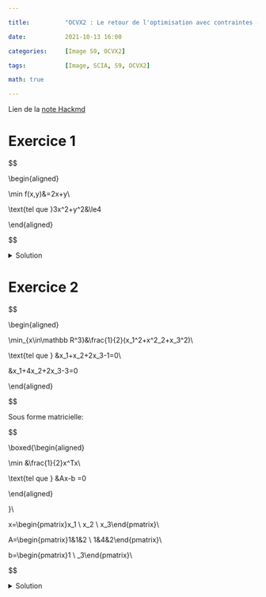 ```yaml
---

title:          "OCVX2 : Le retour de l'optimisation avec contraintes - Exercices"

date:           2021-10-13 16:00

categories:     [Image S9, OCVX2]

tags:           [Image, SCIA, S9, OCVX2]

math: true

---
```




Lien de la [note Hackmd](https://hackmd.io/@lemasymasa/BJpLlvVrY)



# Exercice 1



$$

\begin{aligned}

\min f(x,y)&=2x+y\\

\text{tel que }3x^2+y^2&\le4

\end{aligned}

$$



<details markdown="1"><summary>Solution</summary>


$$

\begin{aligned}

3x^2+y^2&\le4\\

3x^2+y^2-4&\le0\\

g(x,y)&=3x^2+y^2-4

\end{aligned}\\

\mathscr L(x,y,\alpha)=2x+y+\alpha(3x^2+y^2-4)\\

\begin{cases}

\frac{\partial\mathscr L}{\partial x}=2+6\alpha x=0&\to x=-\frac{1}{3\alpha}\\

\frac{\partial \mathscr L}{\partial y}=1+2\alpha y=0&\to y=-\frac{1}{2\alpha}

\end{cases}\\

\begin{aligned}

\mathscr L(\equiv \theta_D(\alpha))&=2(-\frac{1}{3\alpha})+(-\frac{1}{2\alpha}) + \alpha(3(-\frac{1}{3\alpha})^2 + (-\frac{1}{2\alpha})^2 - 4)\\

&= -\frac{2}{3\alpha}-\frac{1}{2\alpha}+\alpha(\frac{1}{3\alpha^2}+\frac{1}{4\alpha^2}-4)\\

&= -\frac{1}{3\alpha}-\frac{1}{2\alpha}+\frac{1}{3\alpha}+\frac{1}{4\alpha}-4\alpha\\

&= -\frac{1}{3\alpha}-\frac{1}{4\alpha}-4\alpha\\

&= -\frac{7}{12\alpha}-4\alpha

\end{aligned}\\

\begin{aligned}

\nabla_{\alpha}\theta_D(\alpha)&=\frac{7}{12\alpha^2}=0\\

&=\frac{7}{12\alpha^2}=4\\

&=\frac{1}{4}\frac{7}{12}=\alpha^2\\

\alpha&=\frac{1}{2}\sqrt{\frac{7}{12}}=\frac{1}{4}\sqrt{\frac{7}{3}}

\end{aligned}

$$





Autre methode, en utilisant la complementarite:



$$

\begin{aligned}

\alpha^*g(x^*,y^*)&=0\\

\alpha^*=(3(-\frac{1}{3\alpha^*})+(-\frac{1}{2\alpha^*})^2)&=0\\

\alpha^*(\frac{1}{3\alpha^{*^2}}+\frac{1}{4\alpha^{*^2}}-4)&=0\\

\frac{1}{3\alpha^*}+\frac{1}{4\alpha^*}-4\alpha^*&=0\\

\frac{7}{12\alpha^*}&=4\alpha^*\\

\frac{1}{4}\frac{7}{12\alpha^*}&=\alpha^{*^2}\\

\alpha^*&=\frac{1}{4}\sqrt{\frac{7}{3}}

\end{aligned}

$$



</details>


# Exercice 2



$$

\begin{aligned}

\min_{x\in\mathbb R^3}&\frac{1}{2}(x_1^2+x^2_2+x_3^2)\\

\text{tel que } &x_1+x_2+2x_3-1=0\\

&x_1+4x_2+2x_3-3=0

\end{aligned}

$$



Sous forme matricielle: 



$$

\boxed{\begin{aligned}

\min &\frac{1}{2}x^Tx\\

\text{tel que } &Ax-b =0

\end{aligned}

}\\

x=\begin{pmatrix}x_1 \\ x_2 \\ x_3\end{pmatrix}\\

A=\begin{pmatrix}1&1&2 \\ 1&4&2\end{pmatrix}\\

b=\begin{pmatrix}1 \\ _3\end{pmatrix}\\

$$



<details markdown="1"><summary>Solution</summary>


$X=\{S_1,\dots,S_N\}$ avec proba discrete $p_i=\mathbb P(X=S_i)$ et $\sum_{i=1}^Np_i=1$.



<div class="alert alert-info" role="alert" markdown="1">


**Entropie de Shannon**



$$

H(\mathbb P=(p_1,\dots,p_n))=-\sum_{i=1}^Np_i\log_2(p_i)\\

\log_2(x)=\frac{\ln(x)}{\ln(2)}

$$



</div>


La distribution qui maximise l'entropie est la distribution uniforme.



On cherche a maximiser 



$$

H(x)=-\sum_{i=1}^nx_i\log_2(x_i)\quad\text{pour }x=\begin{pmatrix}x_1 \\ \vdots \\ x_n\end{pmatrix}\in\mathbb R^2\\

\text{tel que} \sum_{i=1}^nx_i=1\\

$$



On cherche a minimiser



$$

-H(x)=\sum_{i=1}^nx_i\log_2(x_i)\\

\text{tel que }\sum_{i=1}^nx_i-1=0\\

\to h(x)=\sum_{i=1}^nx_i-1\quad\text{affine}\\

\begin{aligned}

\mathscr L(x,\beta)&=-H(x)+\beta h(x)\\

&= \sum_{i=1}^nx_i\log_2(x_i)+\beta(\sum_{i=1}^nx_i-1)

\end{aligned}\\

\begin{aligned}

\nabla_x\mathscr L(x,\beta)=0&\Leftrightarrow\forall i,\begin{cases}

\frac{\partial \mathscr L}{\partial x_i}=0\\

\frac{\partial\mathscr L}{\partial x_i}=\frac{\partial}{\partial x_i}(x_i\log_2(x_i))+\beta\\

\end{cases}\\

&\Leftrightarrow\begin{cases}

\frac{d}{dx}(x\log_2 x)=\log_2x+x\frac{d}{dx}\log_2x\\

\frac{d}{dx}\log_2x=\frac{d}{dx}\frac{\ln(x)}{\ln(2)}=\frac{1}{x\ln(2)}

\end{cases}

\end{aligned}\\

\begin{aligned}

\frac{\partial \mathscr L}{\partial x_i}&=\frac{\partial}{\partial x_i}(x_i\log_2(x_i))+\beta\\

&=\log_2(x_i)+x_i\frac{1}{x_i\ln(2)}+\beta\\

&=\frac{\ln(x_i)+1}{\ln(2)}+\beta=0

\end{aligned}\\

\begin{aligned}

\frac{\ln x_i+1}{\ln 2}&=-\beta\\

\ln x_i+1&=-\beta\ln 2\\

\ln x_i &= -\beta\ln(2)-1\\

x_i&=e^{-(\beta\ln 2+1)}\quad\forall i

\end{aligned}

$$



Avec la contrainte:



$$

\begin{aligned}

\sum_{i=1}^nx_i&=1\\

\sum_{i=1}e^{-(\beta\ln2+1)}&=1\\

ne^{-(\beta)}\\

ne^{-(\eta\ln 2+1)}&=1\\

\underbrace{e^{-(\beta\ln 2+1)}}_{x_i}&=\frac{1}{n}

\end{aligned}

$$



La distribution qui maximise l'entropie est donc $x_i=\frac{1}{n}$ $\forall i=1\dots n$ $\equiv$ distribution uniforme



</details>